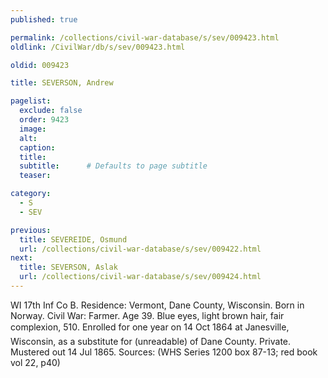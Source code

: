 ```yaml
---
published: true

permalink: /collections/civil-war-database/s/sev/009423.html
oldlink: /CivilWar/db/s/sev/009423.html

oldid: 009423

title: SEVERSON, Andrew

pagelist:
  exclude: false
  order: 9423
  image: 
  alt:
  caption:
  title:
  subtitle:      # Defaults to page subtitle
  teaser:

category: 
  - S 
  - SEV

previous:
  title: SEVEREIDE, Osmund
  url: /collections/civil-war-database/s/sev/009422.html  
next:
  title: SEVERSON, Aslak
  url: /collections/civil-war-database/s/sev/009424.html   
---
```

WI 17th Inf Co B. Residence: Vermont, Dane County, Wisconsin. Born in Norway. Civil War: Farmer. Age 39. Blue eyes, light brown hair, fair complexion, 5&#146;10&#148;. Enrolled for one year on 14 Oct 1864 at Janesville, Wisconsin, as a substitute for (unreadable) of Dane County. Private. Mustered out 14 Jul 1865. Sources: (WHS Series 1200 box 87-13; red book vol 22, p40)